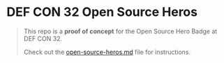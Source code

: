 # DEF CON 32 Open Source Heros

> This repo is a **proof of concept** for the Open Source Hero Badge at DEF CON 32.
>   
> Check out the [open-source-heros.md](open-source-heros.md) file for instructions.